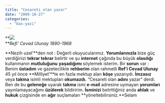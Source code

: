 ```yaml
---
title: "Cesareti olan yazar"
date: "2009-10-27"
categories: 
  - "bas-yazi"
---
```


**![](/uploads/image/refi_cevat_ulunay.jpg)  
**_Refi' Cevad Ulunay 1890-1968_

**Nezih uzel’**den not : Değerli okuyucularımız. **Yorumlarınızla** bize güç verdiğinizi **tekrar tekrar** belirtir ve şu **internet** çağında bu büyük **olasılığı** kullanmanın **mutluluğunu** **yaşadığımı** söylemek isterim. Bir **sorun** var : Benim **üstadım** ve gazetecilikte **rehberim** olan rahmetli **Ref’i Cevad Ulunay** 45 yıl önce **Milliyet’**te en fazla mektup alan **köşe** yazarıydı. **İmzasız** veya **takma** isimli mektupları **okumazdı.** “Cesareti olan **adını** yazar” derdi. Ben de bu **geleneğe** uyarak **takma** ismi **e-mail** adresine uymayan **yorumları** yayınlamayacağımı **üzülerek** bildiririm. **İsminizi** belirttiğiniz anda **ahlak** ve **hukuk** çizgisinde en **ağır** suçlamaları **yöneltebilirsiniz.**Selam
